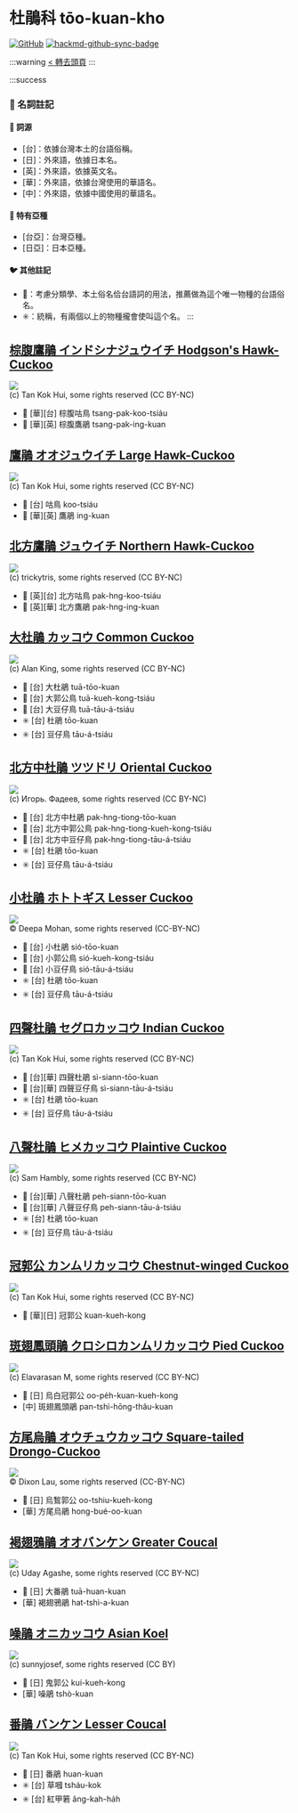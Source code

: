 # 杜鵑科 tōo-kuan-kho

[![GitHub](https://img.shields.io/badge/GitHub-black?logo=github)](https://github.com/siansiansu/tsiau-a-e-mia)
[![hackmd-github-sync-badge](https://hackmd.io/1UADt60QQ76vdbfQsNQ-rg/badge)](https://hackmd.io/1UADt60QQ76vdbfQsNQ-rg)

:::warning
[< 轉去頭頁](https://hackmd.io/@siansiansu/Hy4VzNvha)
:::

:::success
### 📖 名詞註記

#### 📎 詞源

- [台]：依據台灣本土的台語俗稱。
- [日]：外來語，依據日本名。
- [英]：外來語，依據英文名。
- [華]：外來語，依據台灣使用的華語名。
- [中]：外來語，依據中國使用的華語名。

#### 🎏 特有亞種

- [台亞]：台灣亞種。
- [日亞]：日本亞種。

#### 🐦 其他註記

- 🎯：考慮分類學、本土俗名佮台語詞的用法，推薦做為這个唯一物種的台語俗名。
- ✳️：統稱，有兩個以上的物種攏會使叫這个名。
:::

## [棕腹鷹鵑 インドシナジュウイチ Hodgson's Hawk-Cuckoo](https://ebird.org/species/hodhac1)

![](https://inaturalist-open-data.s3.amazonaws.com/photos/11261029/medium.jpeg)
<br/>
(c) Tan Kok Hui, some rights reserved (CC BY-NC)

- 🎯 [華][台] 棕腹咕鳥 tsang-pak-koo-tsiáu
- 🎯 [華][英] 棕腹鷹鵑 tsang-pak-ing-kuan

## [鷹鵑 オオジュウイチ Large Hawk-Cuckoo](https://ebird.org/species/larhac2)

![](https://inaturalist-open-data.s3.amazonaws.com/photos/12816014/medium.jpeg)
<br/>
(c) Tan Kok Hui, some rights reserved (CC BY-NC)

- 🎯 [台] 咕鳥 koo-tsiáu
- 🎯 [華][英] 鷹鵑 ing-kuan

## [北方鷹鵑 ジュウイチ Northern Hawk-Cuckoo](https://ebird.org/species/nohcuc1)

![](https://inaturalist-open-data.s3.amazonaws.com/photos/179934644/medium.jpg)
<br/>
(c) trickytris, some rights reserved (CC BY-NC)

- 🎯 [英][台] 北方咕鳥 pak-hng-koo-tsiáu
- 🎯 [英][華] 北方鷹鵑 pak-hng-ing-kuan

## [大杜鵑 カッコウ Common Cuckoo](https://ebird.org/species/comcuc)

![](https://inaturalist-open-data.s3.amazonaws.com/photos/135795698/medium.jpg)
<br/>
(c) Alan King, some rights reserved (CC BY-NC)

- 🎯 [台] 大杜鵑 tuā-tōo-kuan
- 🎯 [台] 大郭公鳥 tuā-kueh-kong-tsiáu
- 🎯 [台] 大豆仔鳥 tuā-tāu-á-tsiáu
- ✳️ [台] 杜鵑 tōo-kuan
- ✳️ [台] 豆仔鳥 tāu-á-tsiáu

## [北方中杜鵑 ツツドリ Oriental Cuckoo](https://ebird.org/species/oricuc2)

![](https://inaturalist-open-data.s3.amazonaws.com/photos/152874183/medium.jpeg)
<br/>
(c) Игорь. Фадеев, some rights reserved (CC BY-NC)

- 🎯 [台] 北方中杜鵑 pak-hng-tiong-tōo-kuan
- 🎯 [台] 北方中郭公鳥 pak-hng-tiong-kueh-kong-tsiáu
- 🎯 [台] 北方中豆仔鳥 pak-hng-tiong-tāu-á-tsiáu
- ✳️ [台] 杜鵑 tōo-kuan
- ✳️ [台] 豆仔鳥 tāu-á-tsiáu

## [小杜鵑 ホトトギス Lesser Cuckoo](https://ebird.org/species/lescuc1)

![](https://inaturalist-open-data.s3.amazonaws.com/photos/333075019/large.jpeg)
<br/>
© Deepa Mohan, some rights reserved (CC-BY-NC)

- 🎯 [台] 小杜鵑 sió-tōo-kuan
- 🎯 [台] 小郭公鳥 sió-kueh-kong-tsiáu
- 🎯 [台] 小豆仔鳥 sió-tāu-á-tsiáu
- ✳️ [台] 杜鵑 tōo-kuan
- ✳️ [台] 豆仔鳥 tāu-á-tsiáu

## [四聲杜鵑 セグロカッコウ Indian Cuckoo](https://ebird.org/species/indcuc1)

![](https://inaturalist-open-data.s3.amazonaws.com/photos/6932318/medium.jpg)
<br/>
(c) Tan Kok Hui, some rights reserved (CC BY-NC)

- 🎯 [台][華] 四聲杜鵑 sì-siann-tōo-kuan
- 🎯 [台][華] 四聲豆仔鳥 sì-siann-tāu-á-tsiáu
- ✳️ [台] 杜鵑 tōo-kuan
- ✳️ [台] 豆仔鳥 tāu-á-tsiáu

## [八聲杜鵑 ヒメカッコウ Plaintive Cuckoo](https://ebird.org/species/placuc1)

![](https://inaturalist-open-data.s3.amazonaws.com/photos/189790508/medium.jpg)
<br/>
(c) Sam Hambly, some rights reserved (CC BY-NC)

- 🎯 [台][華] 八聲杜鵑 peh-siann-tōo-kuan
- 🎯 [台][華] 八聲豆仔鳥 peh-siann-tāu-á-tsiáu
- ✳️ [台] 杜鵑 tōo-kuan
- ✳️ [台] 豆仔鳥 tāu-á-tsiáu

## [冠郭公 カンムリカッコウ Chestnut-winged Cuckoo](https://ebird.org/species/chwcuc1)

![](https://inaturalist-open-data.s3.amazonaws.com/photos/14585534/medium.jpg)
<br/>
(c) Tan Kok Hui, some rights reserved (CC BY-NC)

- 🎯 [華][日] 冠郭公 kuan-kueh-kong

## [斑翅鳳頭鵑 クロシロカンムリカッコウ Pied Cuckoo](https://ebird.org/species/piecuc1)

![](https://inaturalist-open-data.s3.amazonaws.com/photos/103592832/medium.jpeg)
<br/>
(c) Elavarasan M, some rights reserved (CC BY-NC)

- 🎯 [日] 烏白冠郭公 oo-pe̍h-kuan-kueh-kong
- [中] 斑翅鳳頭鵑 pan-tshì-hōng-thâu-kuan

## [方尾烏鵑 オウチュウカッコウ Square-tailed Drongo-Cuckoo](https://ebird.org/species/asidrc3)

![](https://inaturalist-open-data.s3.amazonaws.com/photos/361229232/large.jpeg)
<br/>
© Dixon Lau, some rights reserved (CC-BY-NC)

- 🎯 [日] 烏鶖郭公 oo-tshiu-kueh-kong
- [華] 方尾烏鵑 hong-bué-oo-kuan

## [褐翅鴉鵑 オオバンケン Greater Coucal](https://ebird.org/species/grecou1)

![](https://inaturalist-open-data.s3.amazonaws.com/photos/50398236/medium.jpg)
<br/>
(c) Uday Agashe, some rights reserved (CC BY-NC)

- 🎯 [日] 大番鵑 tuā-huan-kuan
- [華] 褐翅鴉鵑 hat-tshì-a-kuan

## [噪鵑 オニカッコウ Asian Koel](https://ebird.org/species/asikoe2)

![](https://inaturalist-open-data.s3.amazonaws.com/photos/360494940/medium.jpeg)
<br/>
(c) sunnyjosef, some rights reserved (CC BY)

- 🎯 [日] 鬼郭公 kuí-kueh-kong
- [華] 噪鵑 tshò-kuan

## [番鵑 バンケン Lesser Coucal](https://ebird.org/species/lescou1)

![](https://inaturalist-open-data.s3.amazonaws.com/photos/1991179/medium.jpg)
<br/>
(c) Tan Kok Hui, some rights reserved (CC BY-NC)

- 🎯 [日] 番鵑 huan-kuan
- ✳️ [台] 草嘓 tsháu-kok
- ✳️ [台] 紅甲箬 âng-kah-ha̍h
